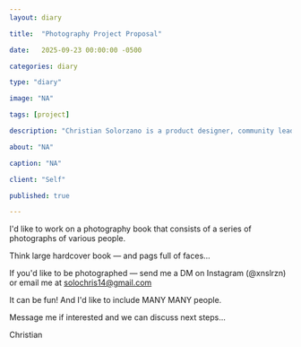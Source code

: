 ```yaml
---
layout: diary

title:  "Photography Project Proposal"

date:   2025-09-23 00:00:00 -0500

categories: diary

type: "diary"

image: "NA"

tags: [project]

description: "Christian Solorzano is a product designer, community leader, educator, and podcast host."

about: "NA"

caption: "NA"

client: "Self"

published: true

---
```

I'd like to work on a photography book that consists of a series of photographs of various people.

Think large hardcover book — and pags full of faces...

If you'd like to be photographed — send me a DM on Instagram (@xnslrzn) or email me at solochris14@gmail.com

It can be fun! And I'd like to include MANY MANY people. 

Message me if interested and we can discuss next steps...

Christian


